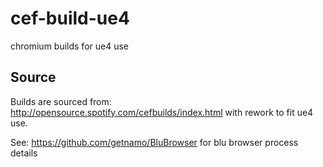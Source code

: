 # cef-build-ue4
chromium builds for ue4 use

## Source
Builds are sourced from: http://opensource.spotify.com/cefbuilds/index.html
with rework to fit ue4 use.

See: https://github.com/getnamo/BluBrowser for blu browser process details
